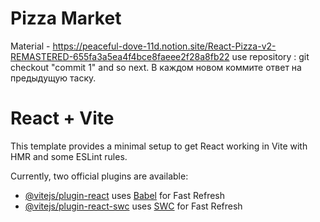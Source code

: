 # Pizza Market

Material - https://peaceful-dove-11d.notion.site/React-Pizza-v2-REMASTERED-655fa3a5ea4f4bce8faeee2f28a8fb22
use repository : git checkout "commit 1" and so next.
В каждом новом коммите ответ на предыдущую таску.

# React + Vite

This template provides a minimal setup to get React working in Vite with HMR and some ESLint rules.

Currently, two official plugins are available:

- [@vitejs/plugin-react](https://github.com/vitejs/vite-plugin-react/blob/main/packages/plugin-react/README.md) uses [Babel](https://babeljs.io/) for Fast Refresh
- [@vitejs/plugin-react-swc](https://github.com/vitejs/vite-plugin-react-swc) uses [SWC](https://swc.rs/) for Fast Refresh
